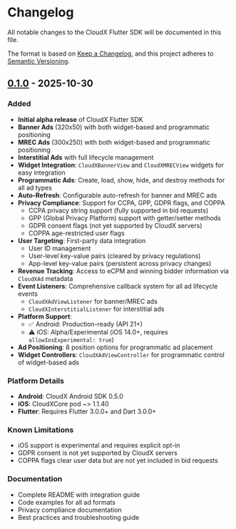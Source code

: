 # Changelog

All notable changes to the CloudX Flutter SDK will be documented in this file.

The format is based on [Keep a Changelog](https://keepachangelog.com/en/1.0.0/),
and this project adheres to [Semantic Versioning](https://semver.org/spec/v2.0.0.html).

## [0.1.0] - 2025-10-30

### Added
- **Initial alpha release** of CloudX Flutter SDK
- **Banner Ads** (320x50) with both widget-based and programmatic positioning
- **MREC Ads** (300x250) with both widget-based and programmatic positioning
- **Interstitial Ads** with full lifecycle management
- **Widget Integration**: `CloudXBannerView` and `CloudXMRECView` widgets for easy integration
- **Programmatic Ads**: Create, load, show, hide, and destroy methods for all ad types
- **Auto-Refresh**: Configurable auto-refresh for banner and MREC ads
- **Privacy Compliance**: Support for CCPA, GPP, GDPR flags, and COPPA
  - CCPA privacy string support (fully supported in bid requests)
  - GPP (Global Privacy Platform) support with getter/setter methods
  - GDPR consent flags (not yet supported by CloudX servers)
  - COPPA age-restricted user flags
- **User Targeting**: First-party data integration
  - User ID management
  - User-level key-value pairs (cleared by privacy regulations)
  - App-level key-value pairs (persistent across privacy changes)
- **Revenue Tracking**: Access to eCPM and winning bidder information via `CloudXAd` metadata
- **Event Listeners**: Comprehensive callback system for all ad lifecycle events
  - `CloudXAdViewListener` for banner/MREC ads
  - `CloudXInterstitialListener` for interstitial ads
- **Platform Support**:
  - ✅ Android: Production-ready (API 21+)
  - ⚠️ iOS: Alpha/Experimental (iOS 14.0+, requires `allowIosExperimental: true`)
- **Ad Positioning**: 8 position options for programmatic ad placement
- **Widget Controllers**: `CloudXAdViewController` for programmatic control of widget-based ads

### Platform Details
- **Android**: CloudX Android SDK 0.5.0
- **iOS**: CloudXCore pod ~> 1.1.40
- **Flutter**: Requires Flutter 3.0.0+ and Dart 3.0.0+

### Known Limitations
- iOS support is experimental and requires explicit opt-in
- GDPR consent is not yet supported by CloudX servers
- COPPA flags clear user data but are not yet included in bid requests

### Documentation
- Complete README with integration guide
- Code examples for all ad formats
- Privacy compliance documentation
- Best practices and troubleshooting guide

[0.1.0]: https://github.com/cloudx-io/cloudx-flutter/releases/tag/v0.1.0

